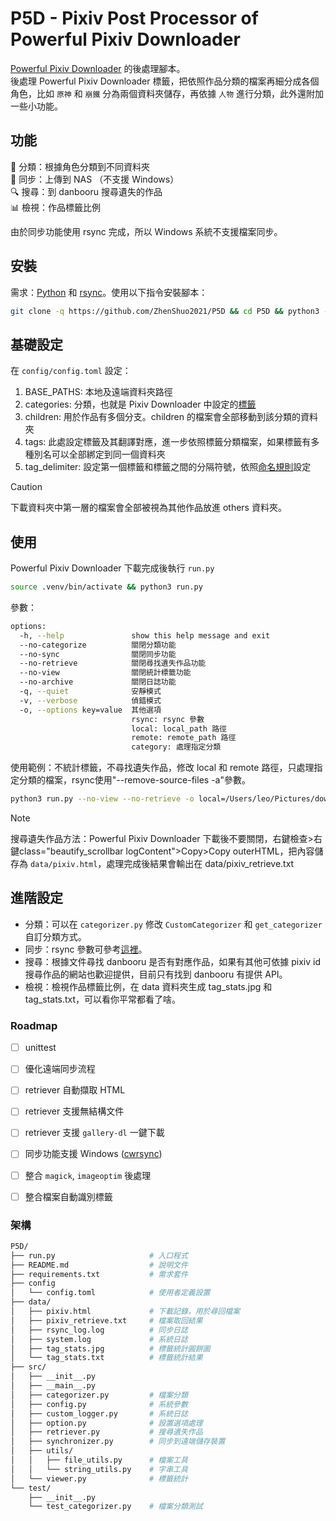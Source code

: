 # P5D - Pixiv Post Processor of Powerful Pixiv Downloader
[Powerful Pixiv Downloader](https://github.com/xuejianxianzun/PixivBatchDownloader) 的後處理腳本。  
後處理 Powerful Pixiv Downloader 標籤，把依照作品分類的檔案再細分成各個角色，比如 `原神` 和 `崩鐵` 分為兩個資料夾儲存，再依據 `人物` 進行分類，此外還附加一些小功能。

## 功能
📁 分類：根據角色分類到不同資料夾  
🔄 同步：上傳到 NAS （不支援 Windows）  
🔍 搜尋：到 danbooru 搜尋遺失的作品  
📊 檢視：作品標籤比例   

由於同步功能使用 rsync 完成，所以 Windows 系統不支援檔案同步。

## 安裝
需求：[Python](https://liaoxuefeng.com/books/python/install/) 和 [rsync](https://formulae.brew.sh/formula/rsync)。使用以下指令安裝腳本：
```sh
git clone -q https://github.com/ZhenShuo2021/P5D && cd P5D && python3 -m venv .venv && source .venv/bin/activate && pip3 install -r requirements.txt
``` 

## 基礎設定

在 `config/config.toml` 設定：
1. BASE_PATHS: 本地及遠端資料夾路徑
2. categories: 分類，也就是 Pixiv Downloader 中設定的[標籤](https://xuejianxianzun.github.io/PBDWiki/#/zh-tw/%E8%A8%AD%E5%AE%9A%E9%81%B8%E9%A0%85?id=%e4%bd%bf%e7%94%a8%e7%ac%ac%e4%b8%80%e5%80%8b%e5%8c%b9%e9%85%8d%e7%9a%84-tag-%e5%bb%ba%e7%ab%8b%e8%b3%87%e6%96%99%e5%a4%be)
3. children: 用於作品有多個分支。children 的檔案會全部移動到該分類的資料夾
4. tags: 此處設定標籤及其翻譯對應，進一步依照標籤分類檔案，如果標籤有多種別名可以全部綁定到同一個資料夾
5. tag_delimiter: 設定第一個標籤和標籤之間的分隔符號，依照[命名規則](https://xuejianxianzun.github.io/PBDWiki/#/zh-tw/%E4%BE%BF%E6%8D%B7%E5%8A%9F%E8%83%BD?id=%e5%84%b2%e5%ad%98%e5%92%8c%e8%bc%89%e5%85%a5%e5%91%bd%e5%90%8d%e8%a6%8f%e5%89%87)設定

> [!CAUTION]  
> 下載資料夾中第一層的檔案會全部被視為其他作品放進 others 資料夾。

## 使用
Powerful Pixiv Downloader 下載完成後執行 `run.py`  
```sh
source .venv/bin/activate && python3 run.py
```

參數：
```sh
options:
  -h, --help               show this help message and exit
  --no-categorize          關閉分類功能
  --no-sync                關閉同步功能
  --no-retrieve            關閉尋找遺失作品功能
  --no-view                關閉統計標籤功能
  --no-archive             關閉日誌功能
  -q, --quiet              安靜模式
  -v, --verbose            偵錯模式
  -o, --options key=value  其他選項
                           rsync: rsync 參數
                           local: local_path 路徑
                           remote: remote_path 路徑
                           category: 處理指定分類
```                           

使用範例：不統計標籤，不尋找遺失作品，修改 local 和 remote 路徑，只處理指定分類的檔案，rsync使用"--remove-source-files -a"參數。
```sh
python3 run.py --no-view --no-retrieve -o local=/Users/leo/Pictures/downloads拷貝3 remote=/Users/leo/Downloads/TestInput category="Marin, IdolMaster, Others"  rsync="--remove-source-files -a"
```

> [!NOTE]  
> 搜尋遺失作品方法：Powerful Pixiv Downloader 下載後不要關閉，右鍵檢查>右鍵class="beautify_scrollbar logContent">Copy>Copy outerHTML，把內容儲存為 `data/pixiv.html`，處理完成後結果會輸出在 data/pixiv_retrieve.txt

## 進階設定
- 分類：可以在 `categorizer.py` 修改 `CustomCategorizer` 和 `get_categorizer` 自訂分類方式。
- 同步：rsync 參數可參考[這裡](https://ysc.goalsoft.com.tw/blog-detail.php?target=back&no=49)。
- 搜尋：根據文件尋找 danbooru 是否有對應作品，如果有其他可依據 pixiv id 搜尋作品的網站也歡迎提供，目前只有找到 danbooru 有提供 API。 
- 檢視：檢視作品標籤比例，在 data 資料夾生成 tag_stats.jpg 和 tag_stats.txt，可以看你平常都看了啥。  

### Roadmap
- [ ] unittest
- [ ] 優化遠端同步流程
- [ ] retriever 自動擷取 HTML
- [ ] retriever 支援無結構文件
- [ ] retriever 支援 `gallery-dl` 一鍵下載
- [ ] 同步功能支援 Windows ([cwrsync](https://www.cnblogs.com/michael9/p/11820919.html))
- [ ] 整合 `magick`, `imageoptim` 後處理
- [ ] 整合檔案自動識別標籤


### 架構
```sh
P5D/
├── run.py                     # 入口程式
├── README.md                  # 說明文件
├── requirements.txt           # 需求套件
├── config
│   └── config.toml            # 使用者定義設置
├── data/
│   ├── pixiv.html             # 下載記錄，用於尋回檔案
│   ├── pixiv_retrieve.txt     # 檔案取回結果
│   ├── rsync_log.log          # 同步日誌
│   ├── system.log             # 系統日誌
│   ├── tag_stats.jpg          # 標籤統計圓餅圖
│   └── tag_stats.txt          # 標籤統計結果
├── src/
│   ├── __init__.py
│   ├── __main__.py
│   ├── categorizer.py         # 檔案分類
│   ├── config.py              # 系統參數
│   ├── custom_logger.py       # 系統日誌
│   ├── option.py              # 設置選項處理
│   ├── retriever.py           # 搜尋遺失作品
│   ├── synchronizer.py        # 同步到遠端儲存裝置
│   ├── utils/
│   │   ├── file_utils.py      # 檔案工具
│   │   └── string_utils.py    # 字串工具
│   └── viewer.py              # 標籤統計
└── test/
    ├── __init__.py
    └── test_categorizer.py    # 檔案分類測試
```